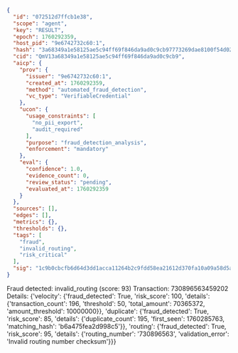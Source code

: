 ```json
{
  "id": "072512d7ffcb1e38",
  "scope": "agent",
  "key": "RESULT",
  "epoch": 1760292359,
  "host_pid": "9e6742732c60:1",
  "hash": "3a68349a1e58125ae5c94ff69f846da9ad0c9cb97773269dae8100f54d026e30",
  "cid": "QmV13a68349a1e58125ae5c94ff69f846da9ad0c9cb9",
  "aicp": {
    "prov": {
      "issuer": "9e6742732c60:1",
      "created_at": 1760292359,
      "method": "automated_fraud_detection",
      "vc_type": "VerifiableCredential"
    },
    "ucon": {
      "usage_constraints": [
        "no_pii_export",
        "audit_required"
      ],
      "purpose": "fraud_detection_analysis",
      "enforcement": "mandatory"
    },
    "eval": {
      "confidence": 1.0,
      "evidence_count": 0,
      "review_status": "pending",
      "evaluated_at": 1760292359
    }
  },
  "sources": [],
  "edges": [],
  "metrics": {},
  "thresholds": {},
  "tags": [
    "fraud",
    "invalid_routing",
    "risk_critical"
  ],
  "sig": "1c9b0cbcfb6d64d3dd1acca11264b2c9fdd58ea21612d370fa10a09a58d5aebd"
}
```

Fraud detected: invalid_routing (score: 93)
Transaction: 730896563459202
Details: {'velocity': {'fraud_detected': True, 'risk_score': 100, 'details': {'transaction_count': 196, 'threshold': 50, 'total_amount': 70365372, 'amount_threshold': 10000000}}, 'duplicate': {'fraud_detected': True, 'risk_score': 85, 'details': {'duplicate_count': 195, 'first_seen': 1760285763, 'matching_hash': 'b6a475fea2d998c5'}}, 'routing': {'fraud_detected': True, 'risk_score': 95, 'details': {'routing_number': '730896563', 'validation_error': 'Invalid routing number checksum'}}}